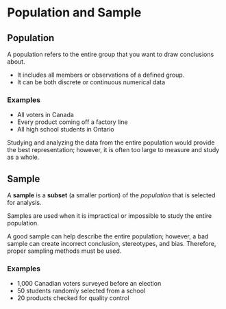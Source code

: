# Population and Sample

## Population

A population refers to the entire group that you want to draw conclusions about.

* It includes all members or observations of a defined group.
* It can be both discrete or continuous numerical data

### Examples

* All voters in Canada
* Every product coming off a factory line
* All high school students in Ontario

Studying and analyzing the data from the entire population would provide the best representation; however, it is often too large to measure and study as a whole.

## Sample

A **sample** is a **subset** (a smaller portion) of the _population_ that is selected for analysis.

Samples are used when it is impractical or impossible to study the entire population.

A good sample can help describe the entire population; however, a bad sample can create incorrect conclusion, stereotypes, and bias. Therefore, proper sampling methods must be used.

### Examples

* 1,000 Canadian voters surveyed before an election
* 50 students randomly selected from a school
* 20 products checked for quality control

